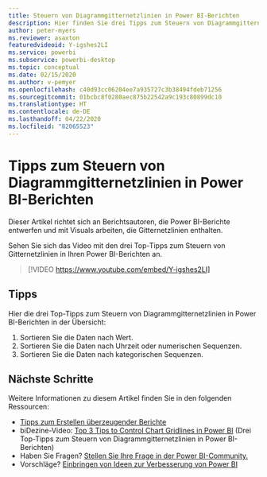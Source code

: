 ```yaml
---
title: Steuern von Diagrammgitternetzlinien in Power BI-Berichten
description: Hier finden Sie drei Tipps zum Steuern von Diagrammgitternetzlinien in Power BI-Berichtsvisuals in Power BI Desktop oder dem Power BI-Dienst.
author: peter-myers
ms.reviewer: asaxton
featuredvideoid: Y-igshes2LI
ms.service: powerbi
ms.subservice: powerbi-desktop
ms.topic: conceptual
ms.date: 02/15/2020
ms.author: v-pemyer
ms.openlocfilehash: c40d93cc06204ee7a935727c3b38494fdeb71256
ms.sourcegitcommit: 01bcbc8f0280aec875b22542a9c193c80899dc10
ms.translationtype: HT
ms.contentlocale: de-DE
ms.lasthandoff: 04/22/2020
ms.locfileid: "82065523"
---
```

# <a name="tips-to-control-chart-gridlines-in-power-bi-reports"></a>Tipps zum Steuern von Diagrammgitternetzlinien in Power BI-Berichten

Dieser Artikel richtet sich an Berichtsautoren, die Power BI-Berichte entwerfen und mit Visuals arbeiten, die Gitternetzlinien enthalten.

Sehen Sie sich das Video mit den drei Top-Tipps zum Steuern von Gitternetzlinien in Ihren Power BI-Berichten an.

> [!VIDEO https://www.youtube.com/embed/Y-igshes2LI]

## <a name="tips"></a>Tipps

Hier die drei Top-Tipps zum Steuern von Diagrammgitternetzlinien in Power BI-Berichten in der Übersicht:

1. Sortieren Sie die Daten nach Wert.
1. Sortieren Sie die Daten nach Uhrzeit oder numerischen Sequenzen.
1. Sortieren Sie die Daten nach kategorischen Sequenzen.

## <a name="next-steps"></a>Nächste Schritte

Weitere Informationen zu diesem Artikel finden Sie in den folgenden Ressourcen:

- [Tipps zum Erstellen überzeugender Berichte](../desktop-tips-and-tricks-for-creating-reports.md)
- biDezine-Video: [Top 3 Tips to Control Chart Gridlines in Power BI](https://www.youtube.com/watch?v=Y-igshes2LI) (Drei Top-Tipps zum Steuern von Diagrammgitternetzlinien in Power BI-Berichten)
- Haben Sie Fragen? [Stellen Sie Ihre Frage in der Power BI-Community.](https://community.powerbi.com/)
- Vorschläge? [Einbringen von Ideen zur Verbesserung von Power BI](https://ideas.powerbi.com)
